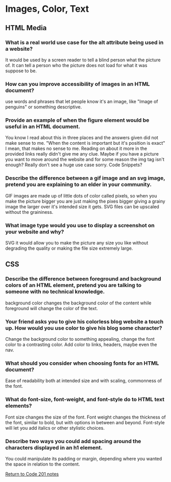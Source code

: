 # Images, Color, Text

## HTML Media

### What is a real world use case for the alt attribute being used in a website?

It would be used by a screen reader to tell a blind person what the picture of. It can tell a person who the picture does not load for what it was suppose to be.

### How can you improve accessibility of images in an HTML document?

use words and phrases that let people know it's an image, like "Image of penguins" or something descriptive.

### Provide an example of when the figure element would be useful in an HTML document.

You know I read about this in three places and the answers given did not make sense to me. "When the content is important but it's position is exact" I mean, that makes no sense to me. Reading on about it more in the provided links really didn't give me any clue. Maybe if you have a picture you want to move around the website and for some reason the img tag isn't enough? Really don't see a huge use case sorry. Code Snippets?

### Describe the difference between a gif image and an svg image, pretend you are explaining to an elder in your community.

GIF images are made up of little dots of color called pixels, so when you make the picture bigger you are just making the pixes bigger giving a grainy image the larger over it's intended size it gets. SVG files can be upscaled without the graininess.

### What image type would you use to display a screenshot on your website and why?

SVG it would allow you to make the picture any size you like without degrading the quality or making the file size extremely large.

## CSS

### Describe the difference between foreground and background colors of an HTML element, pretend you are talking to someone with no technical knowledge.

background color changes the background color of the content while foreground will change the color of the text.

### Your friend asks you to give his colorless blog website a touch up. How would you use color to give his blog some character?

Change the background color to something appealing, change the font color to a contrasting color. Add color to links, headers, maybe even the nav.

### What should you consider when choosing fonts for an HTML document?

Ease of readability both at intended size and with scaling, commonness of the font.

### What do font-size, font-weight, and font-style do to HTML text elements?

Font size changes the size of the font.
Font weight changes the thickness of the font, similar to bold, but with options in between and beyond.
Font-style will let you add italics or other stylistic choices.

### Describe two ways you could add spacing around the characters displayed in an h1 element.

You could manipulate its padding or margin, depending where you wanted the space in relation to the content.

[Return to Code 201 notes](README.md)
